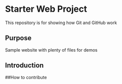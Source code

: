 # Starter Web Project

This repository is for showing how Git and GitHub work

## Purpose

Sample website with plenty of files for demos

## Introduction

##How to contribute